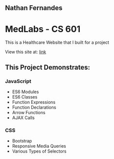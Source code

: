 ## Nathan Fernandes 
# MedLabs - CS 601

This is a Healthcare Website that I built for a project
 
View this site at: [link](https://nathan1050.github.io/MedLabs/index.html)

## This Project Demonstrates:

### JavaScript
  * ES6 Modules
  * ES6 Classes
  * Function Expressions
  * Function Declarations
  * Arrow Functions
  * AJAX Calls

### CSS
  * Bootstrap 
  * Responsive Media Queries
  * Various Types of Selectors
  